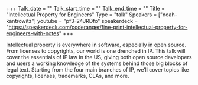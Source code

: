 +++
Talk_date = ""
Talk_start_time = ""
Talk_end_time = ""
Title = "Intellectual Property for Engineers"
Type = "talk"
Speakers = ["noah-kantrowitz"]
youtube = "pf3-24JRDfo"
speakerdeck = "https://speakerdeck.com/coderanger/fine-print-intellectual-property-for-engineers-with-notes"
+++

Intellectual property is everywhere in software, especially in open source. From licenses to copyrights, our world is one drenched in IP. This talk will cover the essentials of IP law in the US, giving both open source developers and users a working knowledge of the systems behind those big blocks of legal text. Starting from the four main branches of IP, we’ll cover topics like copyrights, licenses, trademarks, CLAs, and more.
